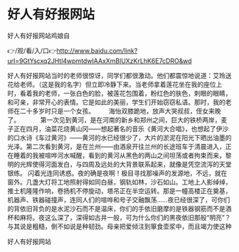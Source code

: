# 好人有好报网站
好人有好报网站鸡娘自

👉/观/看/入/口👉http://www.baidu.com/link?url=9GtYscxq2JHtl4wpmtdwIAAxXmBlUXzKrLhK6E7cDRO&wd

好人有好报网站当时的老师很惊讶，同学们都很激动。他们都震惊地说道：艾玲送花给老师。（这是我的名字）但立即冷静下来。当老师拿着莲花坐在我的座位上时，看着我的老师，一张白色的脸，被莲花包围着，粉红色的肤色，刺眼的眼睛，和可亲，非常开心的表情。它是如此的美丽，学生们开始窃窃私语。那时，我的老师在二十多岁时只是一个女孩。
　　海怡双膝跪地，放声大哭叔叔，侄女来晚了。
　　　第一次见到黄河，是在河南的新乡和郑州之间，巨大的铁桥两岸，麦子正在四月，油菜花烧黄山冈——想起著名的音乐《黄河大合唱》，也想起了伊沙的口水诗《车过黄河》——黄河的水已经很少了，大片的淤泥在阳光下晒出油墨的光泽。第二次看到黄河，是在兰州——由酒泉开往兰州的长途班车于清晨进入，正在睡着的我被喧哗河水喊醒，看到的黄河从黑色的两山之间坦荡或者拘束而来，黎明的光辉使得河面发白，与四周及远处的大背景联系起来，就像是凭空流泻的天堂银练。
闪着光连同诱惑。夜的确是夜啊！极目寻找那噪声的发源地，不远，就在窗外。几盏大灯将工地照射得如同白昼，钢轨如林，沙石如山。工地上人影绰绰，推土机隆隆作响，卷扬机不停旋动，塔吊正在半空运转。那是一幢高楼正在奠基，机器声、铁器碰撞声，连同人们的喧哗和号子交融飘荡……夜已经很深了，可你们的背依旧背负的是水泥沙石而不是温床，你们的手依旧磨摩的是铁器钢筋而不是酒杯和麻将。夜这么深了，深得如古井一般，可为什么你们的黑夜依旧那般“明亮”？
与其说是粗糙，倒不如说是种韧劲。母亲把爱倾注到箪食壶浆中，而且竭力使这种

好人有好报网站
